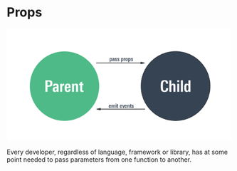 # Props

![](/images/image_007.png)

Every developer, regardless of language, framework or library, has at some point needed to pass parameters from one function to another.
